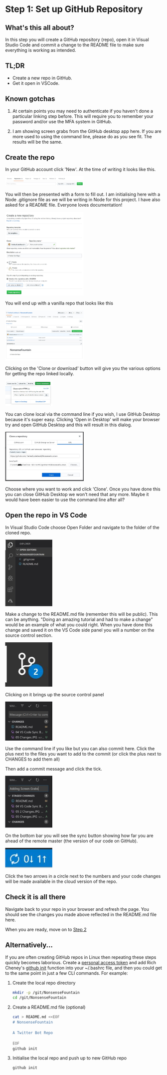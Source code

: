 # Step 1: Set up GitHub Repository

## What's this all about?

In this step you will create a GitHub repository (repo), open it in Visual Studio Code and commit a change to the README file to make sure everything is working as intended.

## TL;DR

- Create a new repo in GitHub.
- Get it open in VSCode.

## Known gotchas

1. At certain points you may need to authenticate if you haven't done a particular linking step before. This will require you to remember your password and/or use the MFA system in GitHub.

2. I am showing screen grabs from the GitHub desktop app here. If you are more used to using the command line, please do as you see fit. The results will be the same.

## Create the repo

In your GitHub account click 'New'. At the time of writing it looks like this.

<img src="screengrabs/00_create_a_repo.JPG" alt="create new repository" width="50%" />

You will then be presented with a form to fill out. I am initialising here with a Node .gitignore file as we will be writing in Node for this project. I have also asked for a README file. Everyone loves documentation!

<img src="screengrabs/01_create_a_repo.JPG" alt="create new repository" width="50%" />

You will end up with a vanilla repo that looks like this

<img src="screengrabs/02_the_repo.JPG" alt="the repository" width="50%" />

Clicking on the 'Clone or download' button will give you the various options for getting the repo linked locally.

<img src="screengrabs/03_clone_local.JPG" alt="clone locally" width="30%" />

You can clone local via the command line if you wish, I use GitHub Desktop because it's super easy. Clicking 'Open in Desktop' will make your browser try and open GitHub Desktop and this will result in this dialog.

<img src="screengrabs/04_github_desktop_clone.JPG" alt="GitHub Desktop Clone Local" width="50%" />

Choose where you want to work and click 'Clone'. Once you have done this you can close GitHub Desktop we won't need that any more. Maybe it would have been easier to use the command line after all?

## Open the repo in VS Code

In Visual Studio Code choose Open Folder and navigate to the folder of the cloned repo.

<img src="screengrabs/05_open_in_vs_code.JPG" alt="GitHub Desktop Clone Local" width="30%" />

Make a change to the README.md file (remember this will be public). This can be anything. "Doing an amazing tutorial and had to make a change" would be an example of what you could right. When you have done this change and saved it on the VS Code side panel you will a number on the source control section.

<img src="screengrabs/05_Changes.JPG" alt="Changes made" width="30%" />

Clicking on it brings up the source control panel

<img src="screengrabs/05_2_Changes.JPG" alt="Source control" width="30%" />

Use the command line if you like but you can also commit here. Click the plus next to the files you want to add to the commit (or click the plus next to CHANGES to add them all)

Then add a commit message and click the tick.

<img src="screengrabs/05_3_Ready_to_commit.JPG" alt="Ready to commit" width="30%" />

On the bottom bar you will see the sync button showing how far you are ahead of the remote master (the version of our code on GitHub).

<img src="screengrabs/04_VS_Code_Sync_Button.JPG" alt="Ready to commit" width="30%" />

Click the two arrows in a circle next to the numbers and your code changes will be made available in the cloud version of the repo.

## Check it is all there

Navigate back to your repo in your browser and refresh the page. You should see the changes you made above reflected in the README.md file here.

When you are ready, move on to [Step 2](STEP2.md)

## Alternatively...

If you are often creating GitHub repos in Linux then repeating these steps quickly becomes laborious. Create a [personal access token](https://help.github.com/en/github/authenticating-to-github/creating-a-personal-access-token-for-the-command-line) and add Rich Cheney's [github init](https://github.com/richeney/github-init) function into your ~/.bashrc file, and then you could get to the same point in just a few CLI commands. For example:

1. Create the local repo directory

    ```bash
    mkdir -p /git/NonsenseFountain
    cd /git/NonsenseFountain

1. Create a README.md file (optional)

    ```bash
    cat > README.md <<EOF
    # NonsenseFountain

    A Twitter Bot Repo

    EOF
    github init
    ```

1. Initialise the local repo and push up to new GitHub repo

    ```bash
    github init
    ```
